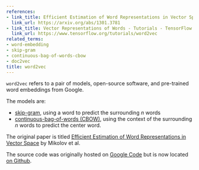 ```yaml
---
references:
- link_title: Efficient Estimation of Word Representations in Vector Space
  link_url: https://arxiv.org/abs/1301.3781
- link_title: Vector Representations of Words - Tutorials - TensorFlow Documentation
  link_url: https://www.tensorflow.org/tutorials/word2vec
related_terms:
- word-embedding
- skip-gram
- continuous-bag-of-words-cbow
- doc2vec
title: word2vec
---
```

`word2vec` refers to a pair of models, open-source software, and pre-trained word embeddings
from Google.

The models are:

 - [skip-gram](/terms/skip-gram/), using a word to predict the surrounding $n$ words
 - [continuous-bag-of-words (CBOW)](/terms/continuous-bag-of-words-cbow), using the context of the surrounding
 $n$ words to predict the center word.

The original paper is titled [Efficient Estimation of Word Representations in
Vector Space](https://arxiv.org/abs/1301.3781) by Mikolov et al.

The source code was originally hosted on
[Google Code](https://code.google.com/p/word2vec) but is now
located [on Github](https://github.com/tmikolov/word2vec).